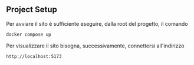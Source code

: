 ## Project Setup
Per avviare il sito è sufficiente eseguire, dalla root del progetto, il comando

```sh
docker compose up
```

Per visualizzare il sito bisogna, successivamente, connettersi all'indirizzo

```sh
http://localhost:5173
```
